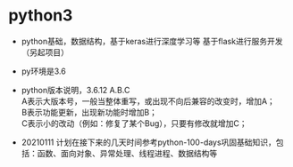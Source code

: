 # python3 
- python基础，数据结构，基于keras进行深度学习等  基于flask进行服务开发（另起项目）
- py环境是3.6 
- python版本说明，3.6.12 A.B.C  
  A表示大版本号，一般当整体重写，或出现不向后兼容的改变时，增加A；<br>
  B表示功能更新，出现新功能时增加B；<br>
  C表示小的改动（例如：修复了某个Bug），只要有修改就增加C；

- 20210111 计划在接下来的几天时间参考python-100-days巩固基础知识，包括：函数、面向对象、异常处理、线程进程、数据结构等